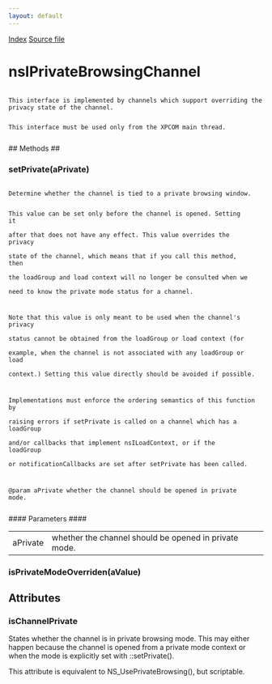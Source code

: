 ```yaml
---
layout: default
---
```

<div id='links'><a href="../index.html">Index</a>
<a href="http://dxr.mozilla.org/mozilla-central/source/netwerk/base/public/nsIPrivateBrowsingChannel.idl">Source file</a>
</div>

# nsIPrivateBrowsingChannel #
<code>  
This interface is implemented by channels which support overriding the  
privacy state of the channel.  
  
This interface must be used only from the XPCOM main thread.  
  
</code>
## Methods ##

### setPrivate(aPrivate) ###
<code>  
Determine whether the channel is tied to a private browsing window.  
  
This value can be set only before the channel is opened.  Setting it  
after that does not have any effect.  This value overrides the privacy  
state of the channel, which means that if you call this method, then  
the loadGroup and load context will no longer be consulted when we  
need to know the private mode status for a channel.  
  
Note that this value is only meant to be used when the channel's privacy  
status cannot be obtained from the loadGroup or load context (for  
example, when the channel is not associated with any loadGroup or load  
context.)  Setting this value directly should be avoided if possible.  
  
Implementations must enforce the ordering semantics of this function by  
raising errors if setPrivate is called on a channel which has a loadGroup  
and/or callbacks that implement nsILoadContext, or if the loadGroup  
or notificationCallbacks are set after setPrivate has been called.  
  
@param aPrivate whether the channel should be opened in private mode.  
  
</code>
#### Parameters ####

<table>

<tr>
<td>aPrivate</td>
<td>whether the channel should be opened in private mode.  
</td>
</tr>

</table>

### isPrivateModeOverriden(aValue) ###

## Attributes ##

### isChannelPrivate ###
  
States whether the channel is in private browsing mode. This may either  
happen because the channel is opened from a private mode context or  
when the mode is explicitly set with ::setPrivate().  
  
This attribute is equivalent to NS_UsePrivateBrowsing(), but scriptable.  
  
